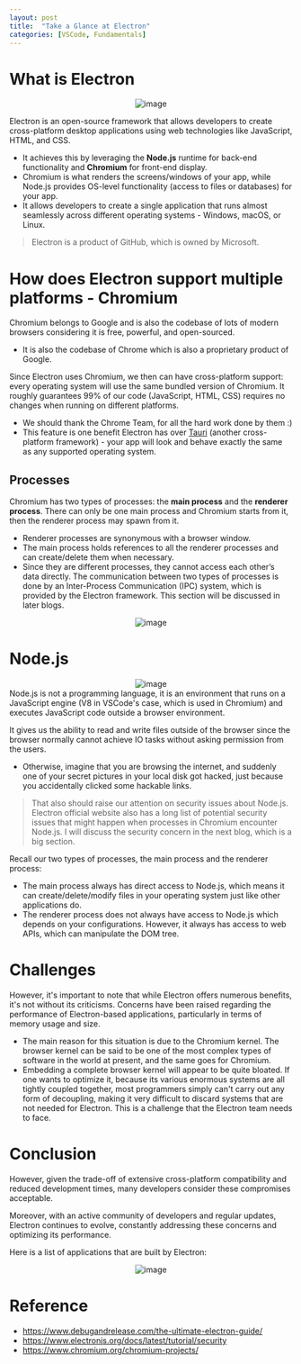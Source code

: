```yaml
---
layout: post
title:  "Take a Glance at Electron"
categories: [VSCode, Fundamentals]
---
```



# What is Electron
<div align="center">
  <img src="https://github.com/Bistard/vscode-source-code-analysis/assets/38385498/edf7a608-7344-4ad4-804d-106cd84f84e7" alt="image" />
</div>

Electron is an open-source framework that allows developers to create cross-platform desktop applications using web technologies like JavaScript, HTML, and CSS. 
* It achieves this by leveraging the **Node.js** runtime for back-end functionality and **Chromium** for front-end display.
* Chromium is what renders the screens/windows of your app, while Node.js provides OS-level functionality (access to files or databases) for your app.
* It allows developers to create a single application that runs almost seamlessly across different operating systems - Windows, macOS, or Linux.
> Electron is a product of GitHub, which is owned by Microsoft.

# How does Electron support multiple platforms - Chromium
Chromium belongs to Google and is also the codebase of lots of modern browsers considering it is free, powerful, and open-sourced.
* It is also the codebase of Chrome which is also a proprietary product of Google.

Since Electron uses Chromium, we then can have cross-platform support: every operating system will use the same bundled version of Chromium. It roughly guarantees 99% of our code (JavaScript, HTML, CSS) requires no changes when running on different platforms.
* We should thank the Chrome Team, for all the hard work done by them :)
* This feature is one benefit Electron has over [Tauri](https://tauri.app/?ref=debugandrelease.com) (another cross-platform framework) - your app will look and behave exactly the same as any supported operating system.

## Processes
Chromium has two types of processes: the **main process** and the **renderer process**. There can only be one main process and Chromium starts from it, then the renderer process may spawn from it.
* Renderer processes are synonymous with a browser window. 
* The main process holds references to all the renderer processes and can create/delete them when necessary.
* Since they are different processes, they cannot access each other’s data directly. The communication between two types of processes is done by an Inter-Process Communication (IPC) system, which is provided by the Electron framework. This section will be discussed in later blogs.

<div align="center">
  <img src="https://github.com/Bistard/vscode-source-code-analysis/assets/38385498/afb1645a-65bd-48b2-8da4-44cd1026cc5f" alt="image" />
</div>


# Node.js
<div align="center">
  <img src="https://github.com/Bistard/vscode-source-code-analysis/assets/38385498/71b7b3c6-4ad3-43fe-a6f7-9c9562293ec5" alt="image" />
</div>
Node.js is not a programming language, it is an environment that runs on a JavaScript engine (V8 in VSCode's case, which is used in Chromium) and executes JavaScript code outside a browser environment. 

It gives us the ability to read and write files outside of the browser since the browser normally cannot achieve IO tasks without asking permission from the users. 
* Otherwise, imagine that you are browsing the internet, and suddenly one of your secret pictures in your local disk got hacked, just because you accidentally clicked some hackable links.

> That also should raise our attention on security issues about Node.js. Electron official website also has a long list of potential security issues that might happen when processes in Chromium encounter Node.js. I will discuss the security concern in the next blog, which is a big section.

Recall our two types of processes, the main process and the renderer process:
* The main process always has direct access to Node.js, which means it can create/delete/modify files in your operating system just like other applications do.
* The renderer process does not always have access to Node.js which depends on your configurations. However, it always has access to web APIs, which can manipulate the DOM tree.

# Challenges
However, it's important to note that while Electron offers numerous benefits, it's not without its criticisms. Concerns have been raised regarding the performance of Electron-based applications, particularly in terms of memory usage and size.
* The main reason for this situation is due to the Chromium kernel. The browser kernel can be said to be one of the most complex types of software in the world at present, and the same goes for Chromium. 
* Embedding a complete browser kernel will appear to be quite bloated. If one wants to optimize it, because its various enormous systems are all tightly coupled together, most programmers simply can't carry out any form of decoupling, making it very difficult to discard systems that are not needed for Electron. This is a challenge that the Electron team needs to face.

# Conclusion
However, given the trade-off of extensive cross-platform compatibility and reduced development times, many developers consider these compromises acceptable. 

Moreover, with an active community of developers and regular updates, Electron continues to evolve, constantly addressing these concerns and optimizing its performance.

Here is a list of applications that are built by Electron:

<div align="center">
  <img src="https://github.com/Bistard/vscode-source-code-analysis/assets/38385498/3b507bd4-12d9-4049-b782-c326c860035b" alt="image" />
</div>

# Reference
* https://www.debugandrelease.com/the-ultimate-electron-guide/
* https://www.electronjs.org/docs/latest/tutorial/security
* https://www.chromium.org/chromium-projects/




